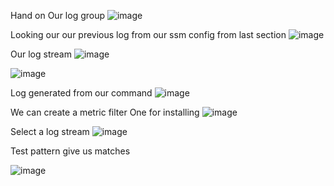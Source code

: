 Hand on 
Our log group 
![image](https://github.com/VietTheBarbarian/AWS-Security-Stuff/assets/56415307/81b4ca53-d0bc-40b7-95a8-e0ee0d67d1ba)


Looking our our previous log from our ssm config from last section
![image](https://github.com/VietTheBarbarian/AWS-Security-Stuff/assets/56415307/0c388e37-2b70-4822-b748-cdcf120f3c70)



Our log stream
![image](https://github.com/VietTheBarbarian/AWS-Security-Stuff/assets/56415307/a6bf5c1c-4f59-4a86-b0fc-e12298f242f0)

![image](https://github.com/VietTheBarbarian/AWS-Security-Stuff/assets/56415307/24cd9637-8e9e-43d8-8caf-558d0212baa7)





Log generated from our command
![image](https://github.com/VietTheBarbarian/AWS-Security-Stuff/assets/56415307/ff63f172-a54b-4c4f-8fbb-1cbd459274d1)




We can create a metric filter
One for installing 
![image](https://github.com/VietTheBarbarian/AWS-Security-Stuff/assets/56415307/f872cf32-d9fd-4cf0-b238-56e3a74fe1f9)



Select a log stream
![image](https://github.com/VietTheBarbarian/AWS-Security-Stuff/assets/56415307/32a39ec2-6709-497f-9b23-5f54f02cfdf0)



Test pattern give us matches

![image](https://github.com/VietTheBarbarian/AWS-Security-Stuff/assets/56415307/a5ffac99-7d0e-484f-989c-05cd4dd87a5c)

